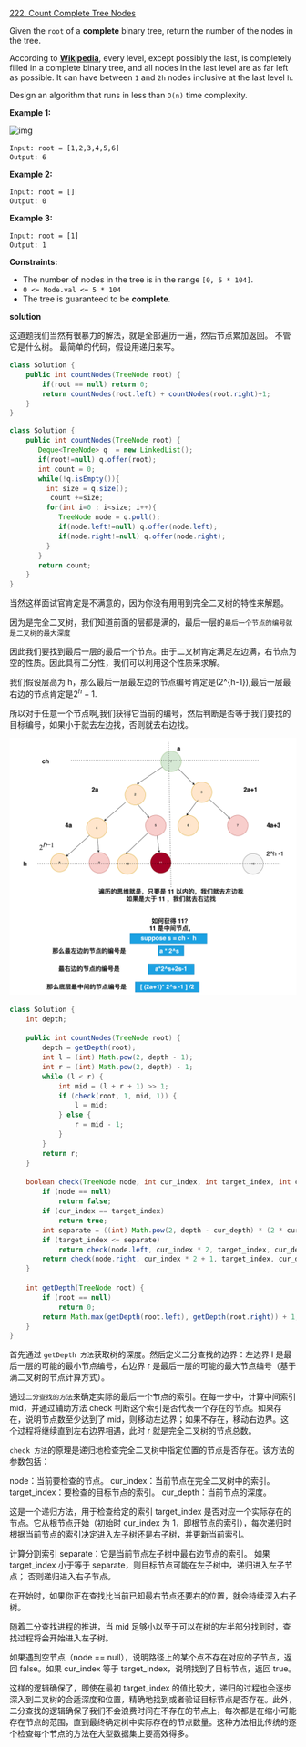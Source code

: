 [222. Count Complete Tree Nodes](https://leetcode.com/problems/count-complete-tree-nodes/)

Given the `root` of a **complete** binary tree, return the number of the nodes in the tree.

According to **[Wikipedia](http://en.wikipedia.org/wiki/Binary_tree#Types_of_binary_trees)**, every level, except possibly the last, is completely filled in a complete binary tree, and all nodes in the last level are as far left as possible. It can have between `1` and `2h` nodes inclusive at the last level `h`.

Design an algorithm that runs in less than `O(n)` time complexity.

 

**Example 1:**

![img](https://assets.leetcode.com/uploads/2021/01/14/complete.jpg)

```
Input: root = [1,2,3,4,5,6]
Output: 6
```

**Example 2:**

```
Input: root = []
Output: 0
```

**Example 3:**

```
Input: root = [1]
Output: 1
```

 

**Constraints:**

- The number of nodes in the tree is in the range `[0, 5 * 104]`.
- `0 <= Node.val <= 5 * 104`
- The tree is guaranteed to be **complete**.

**solution**

这道题我们当然有很暴力的解法，就是全部遍历一遍，然后节点累加返回。
不管它是什么树。
最简单的代码，假设用递归来写。

```java
class Solution {
    public int countNodes(TreeNode root) {
        if(root == null) return 0;
        return countNodes(root.left) + countNodes(root.right)+1;
    }
}
```

```java 
class Solution {
    public int countNodes(TreeNode root) {
       Deque<TreeNode> q  = new LinkedList();
       if(root!=null) q.offer(root);
       int count = 0; 
       while(!q.isEmpty()){
         int size = q.size();
          count +=size;
         for(int i=0 ; i<size; i++){
            TreeNode node = q.poll();
            if(node.left!=null) q.offer(node.left);
            if(node.right!=null) q.offer(node.right);
         }  
       }
       return count; 
    }
}
```

当然这样面试官肯定是不满意的，因为你没有用用到完全二叉树的特性来解题。

因为是完全二叉树，我们知道前面的层都是满的，最后一层的`最后一个节点的编号就是二叉树的最大深度`

因此我们要找到最后一层的最后一个节点。由于二叉树肯定满足左边满，右节点为空的性质。因此具有二分性，我们可以利用这个性质来求解。

我们假设层高为 h，那么最后一层最左边的节点编号肯定是\(2^{h-1}\),最后一层最右边的节点肯定是$2^h-1$.

所以对于任意一个节点啊,我们获得它当前的编号，然后判断是否等于我们要找的目标编号，如果小于就去左边找，否则就去右边找。

![alt text](222.png)

```java
class Solution {
    int depth;

    public int countNodes(TreeNode root) {
        depth = getDepth(root);
        int l = (int) Math.pow(2, depth - 1);
        int r = (int) Math.pow(2, depth) - 1;
        while (l < r) {
            int mid = (l + r + 1) >> 1;
            if (check(root, 1, mid, 1)) {
                l = mid;
            } else {
                r = mid - 1;
            }
        }
        return r;
    }

    boolean check(TreeNode node, int cur_index, int target_index, int cur_depth) {
        if (node == null)
            return false;
        if (cur_index == target_index)
            return true;
        int separate = ((int) Math.pow(2, depth - cur_depth) * (2 * cur_index + 1) - 1) / 2;
        if (target_index <= separate)
            return check(node.left, cur_index * 2, target_index, cur_depth + 1);
        return check(node.right, cur_index * 2 + 1, target_index, cur_depth + 1);
    }

    int getDepth(TreeNode root) {
        if (root == null)
            return 0;
        return Math.max(getDepth(root.left), getDepth(root.right)) + 1;
    }
}
```

首先通过 `getDepth 方法`获取树的深度。然后定义二分查找的边界：左边界 l 是最后一层的可能的最小节点编号，右边界 r 是最后一层的可能的最大节点编号（基于满二叉树的节点计算方式）。

通过`二分查找的方法`来确定实际的最后一个节点的索引。在每一步中，计算中间索引 mid，并通过辅助方法 check 判断这个索引是否代表一个存在的节点。如果存在，说明节点数至少达到了 mid，则移动左边界；如果不存在，移动右边界。这个过程将继续直到左右边界相遇，此时 r 就是完全二叉树的节点总数。


`check 方法`的原理是递归地检查完全二叉树中指定位置的节点是否存在。该方法的参数包括：

node：当前要检查的节点。
cur_index：当前节点在完全二叉树中的索引。
target_index：要检查的目标节点的索引。
cur_depth：当前节点的深度。

这是一个递归方法，用于检查给定的索引 target_index 是否对应一个实际存在的节点。它从根节点开始（初始时 cur_index 为 1，即根节点的索引），每次递归时根据当前节点的索引决定进入左子树还是右子树，并更新当前索引。

计算分割索引 separate：它是当前节点左子树中最右边节点的索引。
如果 target_index 小于等于 separate，则目标节点可能在左子树中，递归进入左子节点；
否则递归进入右子节点。

在开始时，如果你正在查找比当前已知最右节点还要右的位置，就会持续深入右子树。

随着二分查找进程的推进，当 mid 足够小以至于可以在树的左半部分找到时，查找过程将会开始进入左子树。

如果遇到空节点（node == null），说明路径上的某个点不存在对应的子节点，返回 false。如果 cur_index 等于 target_index，说明找到了目标节点，返回 true。

这样的逻辑确保了，即使在最初 target_index 的值比较大，递归的过程也会逐步深入到二叉树的合适深度和位置，精确地找到或者验证目标节点是否存在。此外，二分查找的逻辑确保了我们不会浪费时间在不存在的节点上，每次都是在缩小可能存在节点的范围，直到最终确定树中实际存在的节点数量。这种方法相比传统的逐个检查每个节点的方法在大型数据集上要高效得多。




